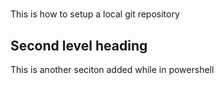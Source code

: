 # 

This is how to setup a local git repository

## Second level heading

This is another seciton added while in powershell